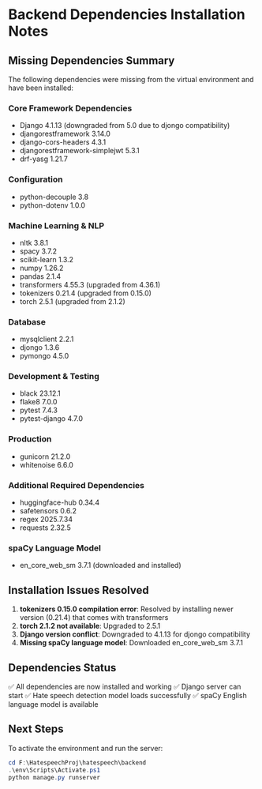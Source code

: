 # Backend Dependencies Installation Notes

## Missing Dependencies Summary

The following dependencies were missing from the virtual environment and have been installed:

### Core Framework Dependencies
- Django 4.1.13 (downgraded from 5.0 due to djongo compatibility)
- djangorestframework 3.14.0
- django-cors-headers 4.3.1
- djangorestframework-simplejwt 5.3.1
- drf-yasg 1.21.7

### Configuration
- python-decouple 3.8
- python-dotenv 1.0.0

### Machine Learning & NLP
- nltk 3.8.1
- spacy 3.7.2
- scikit-learn 1.3.2
- numpy 1.26.2
- pandas 2.1.4
- transformers 4.55.3 (upgraded from 4.36.1)
- tokenizers 0.21.4 (upgraded from 0.15.0)
- torch 2.5.1 (upgraded from 2.1.2)

### Database
- mysqlclient 2.2.1
- djongo 1.3.6
- pymongo 4.5.0

### Development & Testing
- black 23.12.1
- flake8 7.0.0
- pytest 7.4.3
- pytest-django 4.7.0

### Production
- gunicorn 21.2.0
- whitenoise 6.6.0

### Additional Required Dependencies
- huggingface-hub 0.34.4
- safetensors 0.6.2
- regex 2025.7.34
- requests 2.32.5

### spaCy Language Model
- en_core_web_sm 3.7.1 (downloaded and installed)

## Installation Issues Resolved

1. **tokenizers 0.15.0 compilation error**: Resolved by installing newer version (0.21.4) that comes with transformers
2. **torch 2.1.2 not available**: Upgraded to 2.5.1
3. **Django version conflict**: Downgraded to 4.1.13 for djongo compatibility
4. **Missing spaCy language model**: Downloaded en_core_web_sm 3.7.1

## Dependencies Status

✅ All dependencies are now installed and working
✅ Django server can start
✅ Hate speech detection model loads successfully
✅ spaCy English language model is available

## Next Steps

To activate the environment and run the server:
```powershell
cd F:\HatespeechProj\hatespeech\backend
.\env\Scripts\Activate.ps1
python manage.py runserver
```
